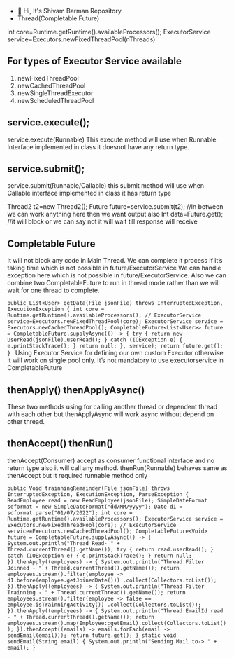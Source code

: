 - 👋 Hi, It's Shivam Barman Repository
- Thread(Completable Future)

int core=Runtime.getRuntime().availableProcessors();
ExecutorService service=Executors.newFixedThreadPool(nThreads)
## For types of Executor Service available
1.	newFixedThreadPool
2.	newCachedThreadPool
3.	newSingleThreadExecutor
4.	newScheduledThreadPool

## service.execute();
service.execute(Runnable)
This execute method will use when Runnable Interface implemented in class it doesnot have any return type.

## service.submit();
service.submit(Runnable/Callable)
this submit method will use when Callable interface implemented in class it has return type

Thread2 t2=new Thread2();
Future<Integer> future=service.submit(t2);
//In between we can work anything here then we want output also
Int data=Future.get(); //it will block or we can say not it will wait till response will receive

## Completable Future
It will not block any code in Main Thread.
We can complete it process if it’s taking time which is not possible in future/ExecutorService
We can handle exception here which is not possible in future/ExecutorService.
Also we can combine two CompletableFuture to run in thread mode rather than we will wait for one thread to complete.



`public List<User> getData(File jsonFile) throws InterruptedException, ExecutionException {
		int core = Runtime.getRuntime().availableProcessors();
		// ExecutorService service=Executors.newFixedThreadPool(core);
		ExecutorService service = Executors.newCachedThreadPool();
		CompletableFuture<List<User>> future = CompletableFuture.supplyAsync(() -> {
			try {
				return new UserRead(jsonFile).userRead();
			} catch (IOException e) {
				e.printStackTrace();
			}
			return null;
		}, service);
		return future.get();
	}
`
Using Executor Service for defining our own custom Executor otherwise it will work on single pool only.
It’s not mandatory to use executorservice in CompletableFuture

## thenApply() thenApplyAsync()
These two methods using for calling another thread or dependent thread with each other but thenApplyAsync will work async without depend on other thread.

## thenAccept() thenRun()
thenAccept(Consumer) accept as consumer functional interface and no return type also it will call any method.
thenRun(Runnable) behaves same as thenAccept but it required runnable method only

`public Void trainningRemainder(File jsonFile) throws InterruptedException, ExecutionException, ParseException {
		ReadEmployee read = new ReadEmployee(jsonFile);
		SimpleDateFormat sdformat = new SimpleDateFormat("dd/MM/yyyy");
		Date d1 = sdformat.parse("01/07/2022");
		int core = Runtime.getRuntime().availableProcessors();
		ExecutorService service = Executors.newFixedThreadPool(core);
		// ExecutorService service=Executors.newCachedThreadPool();
		CompletableFuture<Void> future = CompletableFuture.supplyAsync(() -> {
			System.out.println("Thread Read- " + Thread.currentThread().getName());
			try {
				return read.userRead();
			} catch (IOException e) {
				e.printStackTrace();
			}
			return null;
		}).thenApply((employees) -> {
			System.out.println("Thread Filter Joinned - " + Thread.currentThread().getName());
			return employees.stream().filter(employee -> d1.before(employee.getJoinedDate()))
					.collect(Collectors.toList());
		}).thenApply((employees) -> {
			System.out.println("Thread Filter Trainning - " + Thread.currentThread().getName());
			return employees.stream().filter(employee -> false == employee.isTrainningActivity())
					.collect(Collectors.toList());
		}).thenApply((employees) -> {
			System.out.println("Thread EmailId read - " + Thread.currentThread().getName());
			return employees.stream().map(Employee::getEmail).collect(Collectors.toList());
		}).thenAccept((emails) -> emails.forEach(email -> sendEmail(email)));
		 return future.get();
	}
	static void sendEmail(String email) {
		System.out.println("Sending Mail to-> " + email);
	}
`
